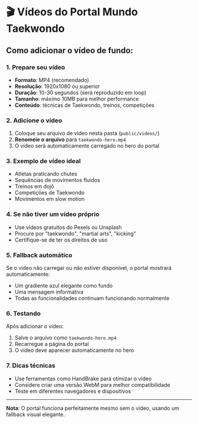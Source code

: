 # 🎬 Vídeos do Portal Mundo Taekwondo

## Como adicionar o vídeo de fundo:

### 1. **Prepare seu vídeo**
- **Formato**: MP4 (recomendado)
- **Resolução**: 1920x1080 ou superior
- **Duração**: 10-30 segundos (será reproduzido em loop)
- **Tamanho**: máximo 10MB para melhor performance
- **Conteúdo**: técnicas de Taekwondo, treinos, competições

### 2. **Adicione o vídeo**
1. Coloque seu arquivo de vídeo nesta pasta (`public/videos/`)
2. **Renomeie o arquivo** para `taekwondo-hero.mp4`
3. O vídeo será automaticamente carregado no hero do portal

### 3. **Exemplo de vídeo ideal**
- Atletas praticando chutes
- Sequências de movimentos fluidos
- Treinos em dojô
- Competições de Taekwondo
- Movimentos em slow motion

### 4. **Se não tiver um vídeo próprio**
- Use vídeos gratuitos do Pexels ou Unsplash
- Procure por "taekwondo", "martial arts", "kicking"
- Certifique-se de ter os direitos de uso

### 5. **Fallback automático**
Se o vídeo não carregar ou não estiver disponível, o portal mostrará automaticamente:
- Um gradiente azul elegante como fundo
- Uma mensagem informativa
- Todas as funcionalidades continuam funcionando normalmente

### 6. **Testando**
Após adicionar o vídeo:
1. Salve o arquivo como `taekwondo-hero.mp4`
2. Recarregue a página do portal
3. O vídeo deve aparecer automaticamente no hero

### 7. **Dicas técnicas**
- Use ferramentas como HandBrake para otimizar o vídeo
- Considere criar uma versão WebM para melhor compatibilidade
- Teste em diferentes navegadores e dispositivos

---

**Nota**: O portal funciona perfeitamente mesmo sem o vídeo, usando um fallback visual elegante.

